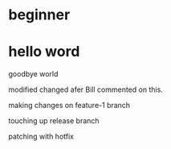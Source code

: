 # beginner
<h1> hello word </h1>
<p>goodbye world</p>
modified
changed afer Bill commented on this.


making changes on feature-1 branch

touching up release branch

patching with hotfix